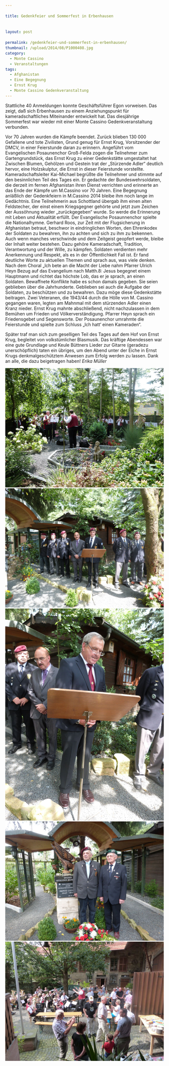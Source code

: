 ```yaml
---

title: Gedenkfeier und Sommerfest in Erbenhausen


layout: post

permalink: /gedenkfeier-und-sommerfest-in-erbenhausen/
thumbnail: /upload/2014/08/P1000408.jpg
category:
  - Monte Cassino
  - Veranstaltungen
tags:
  - Afghanistan
  - Eine Begegnung
  - Ernst Krug
  - Monte Cassino Gedenkveranstaltung
---
```

Stattliche 40 Anmeldungen konnte Geschäftsführer Egon vorweisen. Das zeigt, daß sich Erbenhausen zu einem Anziehungspunkt für kameradschaftliches Miteinander entwickelt hat. Das diesjährige Sommerfest war wieder mit einer Monte Cassino Gedenkveranstaltung verbunden.

Vor 70 Jahren wurden die Kämpfe beendet. Zurück blieben 130 000 Gefallene und tote Zivilisten, Grund genug für Ernst Krug, Vorsitzender der DMCV, in einer Feierstunde daran zu erinnern. Angeführt vom Evangelischen Posaunenchor Groß-Felda zogen die Teilnehmer zum Gartengrundstück, das Ernst Krug zu einer Gedenkstätte umgestaltet hat Zwischen Blumen, Gehölzen und Gestein trat der „Stürzende Adler“ deutlich hervor, eine Holzskulptur, die Ernst in dieser Feierstunde vorstellte. Kameradschaftsleiter Kai-Michael begrüßte die Teilnehmer und stimmte auf den besinnlichen Teil des Tages ein. Er gedachte der Bundeswehrsoldaten, die derzeit im fernen Afghanistan ihren Dienst verrichten und erinnerte an das Ende der Kämpfe um M.Cassino vor 70 Jahren. Eine Begegnung anläßlich der Gedenkfeiern in M.Cassino 2014 bleibe ihm noch lange im Gedächtnis. Eine Teilnehmerin aus Schottland übergab ihm einen alten Feldstecher, der einst einem Kriegsgegner gehörte und jetzt zum Zeichen der Aussöhnung wieder „zurückgegeben“ wurde. So werde die Erinnerung mit Leben und Aktualität erfüllt. Der Evangelische Posaunnenchor spielte die Nationalhymne. Gerhard Roos, zur Zeit mit der Flugsicherung in Afghanistan betraut, beschwor in eindringlichen Worten, den Ehrenkodex der Soldaten zu bewahren, ihn zu achten und sich zu ihm zu bekennen. Auch wenn manches verschwinde und dem Zeitgeist geopfert werde, bleibe der Inhalt weiter bestehen. Dazu gehöre Kameradschaft, Tradition, Verantwortung und der Wille, zu kämpfen. Soldaten verdienten mehr Anerkennung und Respekt, als es in der Öffentlichkeit Fall ist. Er fand deutliche Worte zu aktuellen Themen und sprach aus, was viele denken. Nach dem Choral „Ich bete an die Macht der Liebe nahm Pfarrer Ulrich Heyn Bezug auf das Evangelium nach Matth.8: Jesus begegnet einem Hauptmann und richtet das höchste Lob, das er je sprach, an einen Soldaten. Bewaffnete Konflikte habe es schon damals gegeben. Sie seien geblieben über die Jahrhunderte. Geblieben sei auch die Aufgabe der Soldaten, zu beschützen und zu bewahren. Dazu möge diese Gedenkstätte beitragen. Zwei Veteranen, die 1943/44 durch die Hölle von M. Cassino gegangen waren, legten am Mahnmal mit dem stürzenden Adler einen Kranz nieder. Ernst Krug mahnte abschließend, nicht nachzulassen in dem Bemühen um Frieden und Völkerverständigung. Pfarrer Heyn sprach ein Friedensgebet und Segensworte. Der Posaunenchor umrahmte die Feierstunde und spielte zum Schluss „Ich hatt‘ einen Kameraden“.

Später traf man sich zum geselligen Teil des Tages auf dem Hof von Ernst Krug, begleitet von volkstümlicher Blasmusik. Das kräftige Abendessen war eine gute Grundlage und Keule Büttners Lieder zur Gitarre (geradezu unerschöpflich) taten ein übriges, um den Abend unter der Eiche in Ernst Krugs denkmalgeschütztem Anwesen zum Erfolg werden zu lassen. Dank an alle, die dazu beigetragen haben!
<em>Erika Müller</em>

[![](/upload/2014/08/P1000409.jpg)](/upload/2014/08/P1000409.jpg)
[![](/upload/2014/08/P1000411.jpg)](/upload/2014/08/P1000411.jpg)
[![](/upload/2014/08/P1000412b.jpg)](/upload/2014/08/P1000412b.jpg)
[![](/upload/2014/08/P1000418.jpg)](/upload/2014/08/P1000418.jpg)
[![](/upload/2014/08/P1000420.jpg)](/upload/2014/08/P1000420.jpg)
